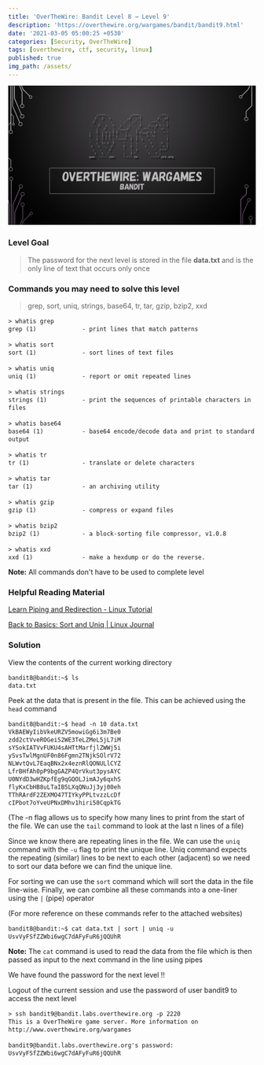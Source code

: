 ```yaml
---
title: 'OverTheWire: Bandit Level 8 → Level 9'
description: 'https://overthewire.org/wargames/bandit/bandit9.html'
date: '2021-03-05 05:00:25 +0530'
categories: [Security, OverTheWire]
tags: [overthewire, ctf, security, linux]
published: true
img_path: /assets/
---
```


![OverTheWire Banner](images/overthewire-banner.png)

### Level Goal

> The password for the next level is stored in the file **data.txt** and is the only line of text that occurs only once

### Commands you may need to solve this level

> grep, sort, uniq, strings, base64, tr, tar, gzip, bzip2, xxd

```
> whatis grep  
grep (1)             - print lines that match patterns

> whatis sort  
sort (1)             - sort lines of text files

> whatis uniq  
uniq (1)             - report or omit repeated lines

> whatis strings  
strings (1)          - print the sequences of printable characters in files

> whatis base64  
base64 (1)           - base64 encode/decode data and print to standard output

> whatis tr  
tr (1)               - translate or delete characters

> whatis tar  
tar (1)              - an archiving utility

> whatis gzip  
gzip (1)             - compress or expand files

> whatis bzip2  
bzip2 (1)            - a block-sorting file compressor, v1.0.8

> whatis xxd  
xxd (1)              - make a hexdump or do the reverse.
```

**Note:** All commands don't have to be used to complete level

### Helpful Reading Material

[Learn Piping and Redirection - Linux Tutorial](https://ryanstutorials.net/linuxtutorial/piping.php)

[Back to Basics: Sort and Uniq \| Linux Journal](https://www.linuxjournal.com/content/back-basics-sort-and-uniq)

### Solution

View the contents of the current working directory

```
bandit8@bandit:~$ ls  
data.txt
```

Peek at the data that is present in the file. This can be achieved using the `head` command

```
bandit8@bandit:~$ head -n 10 data.txt   
VkBAEWyIibVkeURZV5mowiGg6i3m7Be0  
zdd2ctVveROGeiS2WE3TeLZMeL5jL7iM  
sYSokIATVvFUKU4sAHTtMarfjlZWWj5i  
ySvsTwlMgnUF0n86Fgmn2TNjkSOlrV72  
NLWvtQvL7EaqBNx2x4eznRlQONULlCYZ  
LfrBHfAh0pP9bgGAZP4QrVkut3pysAYC  
U0NYdD3wHZKpfEg9qGQOLJimAJy6qxhS  
flyKxCbHB8uLTaIB5LXqQNuJj3yj00eh  
TThRArdF2ZEXMO47TIYkyPPLtvzzLcDf  
cIPbot7oYveUPNxDMhv1hiri50CqpkTG
```

(The -n flag allows us to specify how many lines to print from the start of the file. We can use the `tail` command to look at the last n lines of a file)

Since we know there are repeating lines in the file. We can use the `uniq` command with the `-u` flag to print the unique line. Uniq command expects the repeating (similar) lines to be next to each other (adjacent) so we need to sort our data before we can find the unique line.

For sorting we can use the `sort` command which will sort the data in the file line-wise. Finally, we can combine all these commands into a one-liner using the `|` (pipe) operator

(For more reference on these commands refer to the attached websites)

```
bandit8@bandit:~$ cat data.txt | sort | uniq -u  
UsvVyFSfZZWbi6wgC7dAFyFuR6jQQUhR
```

**Note:** The `cat` command is used to read the data from the file which is then passed as input to the next command in the line using pipes

We have found the password for the next level !!

Logout of the current session and use the password of user bandit9 to access the next level

```
> ssh bandit9@bandit.labs.overthewire.org -p 2220  
This is a OverTheWire game server. More information on http://www.overthewire.org/wargames

bandit9@bandit.labs.overthewire.org's password: UsvVyFSfZZWbi6wgC7dAFyFuR6jQQUhR
```